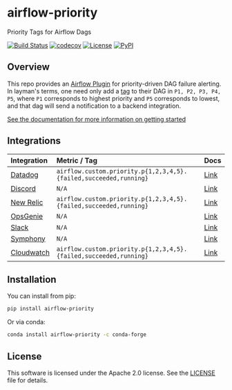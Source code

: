 # airflow-priority

Priority Tags for Airflow Dags

[![Build Status](https://github.com/airflow-laminar/airflow-priority/actions/workflows/build.yml/badge.svg?branch=main&event=push)](https://github.com/airflow-laminar/airflow-priority/actions/workflows/build.yml)
[![codecov](https://codecov.io/gh/airflow-laminar/airflow-priority/branch/main/graph/badge.svg)](https://codecov.io/gh/airflow-laminar/airflow-priority)
[![License](https://img.shields.io/github/license/airflow-laminar/airflow-priority)](https://github.com/airflow-laminar/airflow-priority)
[![PyPI](https://img.shields.io/pypi/v/airflow-priority.svg)](https://pypi.python.org/pypi/airflow-priority)

## Overview

This repo provides an [Airflow Plugin](https://airflow.apache.org/docs/apache-airflow/stable/authoring-and-scheduling/plugins.html) for priority-driven DAG failure alerting.
In layman's terms, one need only add a [tag](https://airflow.apache.org/docs/apache-airflow/stable/howto/add-dag-tags.html) to their DAG in `P1, P2, P3, P4, P5`, where `P1` corresponds to highest priority and `P5` corresponds to lowest, and that dag will send a notification to a backend integration.

[See the documentation for more information on getting started](https://airflow-laminar.github.io/airflow-priority/docs/src/introduction.html)

## Integrations

| Integration                          | Metric / Tag                                                      | Docs |
| :----------------------------------- | :---------------------------------------------------------------- |:-----|
| [Datadog](https://www.datadoghq.com) | `airflow.custom.priority.p{1,2,3,4,5}.{failed,succeeded,running}` | [Link](https://airflow-laminar.github.io/airflow-priority/docs/src/datadog.html) |
| [Discord](http://discord.com)        | `N/A`                                                             | [Link](https://airflow-laminar.github.io/airflow-priority/docs/src/discord.html) |
| [New Relic](https://newrelic.com)    | `airflow.custom.priority.p{1,2,3,4,5}.{failed,succeeded,running}` | [Link](https://airflow-laminar.github.io/airflow-priority/docs/src/newrelic.html) |
| [OpsGenie](https://www.atlassian.com/software/opsgenie) | `N/A`                                          | [Link](https://airflow-laminar.github.io/airflow-priority/docs/src/opsgenie.html) |
| [Slack](http://slack.com)            | `N/A`                                                             | [Link](https://airflow-laminar.github.io/airflow-priority/docs/src/slack.html) |
| [Symphony](http://symphony.com)      | `N/A`                                                             | [Link](https://airflow-laminar.github.io/airflow-priority/docs/src/symphony.html) |
| [Cloudwatch](https://aws.amazon.com/cloudwatch/) | `airflow.custom.priority.p{1,2,3,4,5}.{failed,succeeded,running}` | [Link](https://airflow-laminar.github.io/airflow-priority/docs/src/cloudwatch.html) |

## Installation

You can install from pip:

```bash
pip install airflow-priority
```

Or via conda:

```bash
conda install airflow-priority -c conda-forge
```

## License

This software is licensed under the Apache 2.0 license. See the [LICENSE](LICENSE) file for details.
